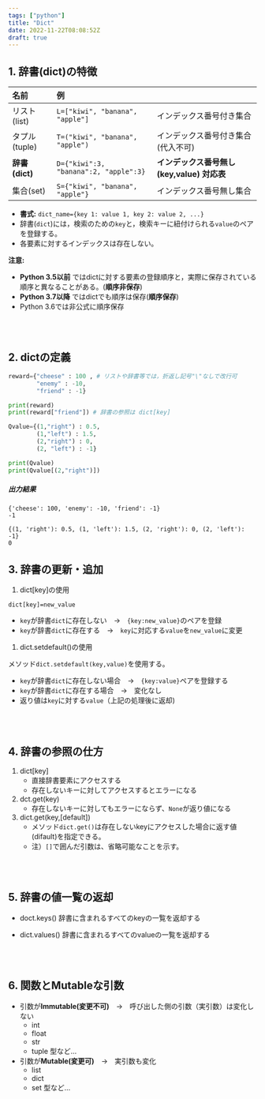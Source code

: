 ```yaml
---
tags: ["python"]
title: "Dict"
date: 2022-11-22T08:08:52Z
draft: true
---
```



## 1. 辞書(dict)の特徴


| 名前       |    例                       |                                                      |
|:-------------|:----------------------------|:------------------------------------------------------|
| リスト(list)   | ``L=["kiwi", "banana", "apple"]``  | インデックス番号付き集合               |
| タプル(tuple)| ``T=("kiwi", "banana", "apple")``      |インデックス番号付き集合(代入不可)       |
| **辞書(dict)**  | ``D={"kiwi":3, "banana":2, "apple":3}`` | **インデックス番号無し (key,value) 対応表** |
| 集合(set)   | ``S={"kiwi", "banana", "apple"}``     | インデックス番号無し集合                |



- **書式:** `dict_name={key 1: value 1, key 2: value 2, ...}`
- 辞書(`dict`)には，検索のための`key`と，検索キーに紐付けられる`value`のペアを登録する。
- 各要素に対するインデックスは存在しない。

**注意:** 
- **Python 3.5以前** ではdictに対する要素の登録順序と，実際に保存されている順序と異なることがある。(**順序非保存**)
- **Python 3.7以降** ではdictでも順序は保存(**順序保存**)
- Python 3.6では非公式に順序保存

<br><br>

## 2. dictの定義

```python
reward={"cheese" : 100 , # リストや辞書等では，折返し記号"\"なしで改行可
        "enemy" : -10, 
        "friend" : -1}

print(reward)
print(reward["friend"]) # 辞書の参照は dict[key]

Qvalue={(1,"right") : 0.5, 
        (1,"left") : 1.5, 
        (2,"right") : 0, 
        (2, "left") : -1} 

print(Qvalue)
print(Qvalue[(2,"right")])
```

##### 出力結果

```
{'cheese': 100, 'enemy': -10, 'friend': -1}
-1

{(1, 'right'): 0.5, (1, 'left'): 1.5, (2, 'right'): 0, (2, 'left'): -1}
0
```

<be><be>

## 3. 辞書の更新・追加

1. dict[key]の使用

`dict[key]=new_value`

- `key`が辞書`dict`に存在しない　→　`{key:new_value}`のペアを登録
- `key`が辞書`dict`に存在する　→　`key`に対応する`value`を`new_value`に変更

1. dict.setdefault()の使用

メソッド`dict.setdefault(key,value)`を使用する。

- `key`が辞書`dict`に存在しない場合　→　`{key:value}`ペアを登録する
- `key`が辞書`dict`に存在する場合　→　変化なし
- 返り値は`key`に対する`value`（上記の処理後に返却)


<br><br>

## 4. 辞書の参照の仕方

1. dict[key]
    - 直接辞書要素にアクセスする
    - 存在しないキーに対してアクセスするとエラーになる
1. dct.get(key)
    - 存在しないキーに対してもエラーにならず、`None`が返り値になる
1. dict.get(key,[default])
    - メソッド`dict.get()`は存在しないkeyにアクセスした場合に返す値(difault)を指定できる。
    - 注）`[]`で囲んだ引数は、省略可能なことを示す。

<br><br>


## 5. 辞書の値一覧の返却

- doct.keys()
    辞書に含まれるすべてのkeyの一覧を返却する

- dict.values()
    辞書に含まれるすべてのvalueの一覧を返却する

<br><br>


## 6. 関数とMutableな引数

- 引数が**Immutable(変更不可)**　→　呼び出した側の引数（実引数）は変化しない
    - int
    - float
    - str
    - tuple 型など…
- 引数が**Mutable(変更可)**　→　実引数も変化
    - list
    - dict
    - set 型など…


<br><br>